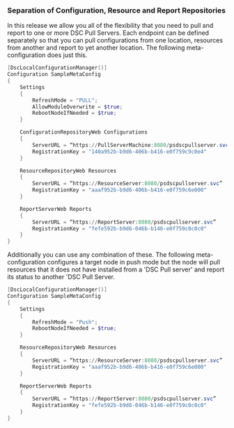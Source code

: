 ### Separation of Configuration, Resource and Report Repositories

In this release we allow you all of the flexibility that you need to pull and report to one or more DSC Pull Servers. Each endpoint can be defined separately so that you can pull configurations from one location, resources from another and report to yet another location. The following meta-configuration does just this.

```PowerShell
[DscLocalConfigurationManager()]
Configuration SampleMetaConfig
{
	Settings
	{
		RefreshMode = "PULL";
		AllowModuleOverwrite = $true;
		RebootNodeIfNeeded = $true;
	}

	ConfigurationRepositoryWeb Configurations
	{
		ServerURL = “https://PullServerMachine:8080/psdscpullserver.svc”
		RegistrationKey = "140a952b-b9d6-406b-b416-e0f759c9c0e4"
	}

    ResourceRepositoryWeb Resources
    {
        ServerURL = “https://ResourceServer:8080/psdscpullserver.svc”
		RegistrationKey = "aaaf952b-b9d6-406b-b416-e0f759c6e000"
    }

    ReportServerWeb Reports
    {
        ServerURL = “https://ReportServer:8080/psdscpullserver.svc”
		RegistrationKey = "fefe592b-b9d6-046b-b146-e0f759c0c0c0"
    }
}
```

Additionally you can use any combination of these. The following meta-configuration configures a target node in push mode but the node will pull resources that it does not have installed from a 'DSC Pull server' and report its status to another 'DSC Pull Server.


```PowerShell
[DscLocalConfigurationManager()]
Configuration SampleMetaConfig
{
	Settings
	{
		RefreshMode = "Push";
		RebootNodeIfNeeded = $true;
	}

    ResourceRepositoryWeb Resources
    {
        ServerURL = “https://ResourceServer:8080/psdscpullserver.svc”
		RegistrationKey = "aaaf952b-b9d6-406b-b416-e0f759c6e000"
    }

    ReportServerWeb Reports
    {
        ServerURL = “https://ReportServer:8080/psdscpullserver.svc”
		RegistrationKey = "fefe592b-b9d6-046b-b146-e0f759c0c0c0"
    }
}
```